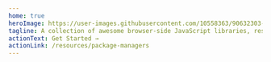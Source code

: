 ```yaml
---
home: true
heroImage: https://user-images.githubusercontent.com/10558363/90632303-64853780-e24e-11ea-8ba3-a425efc0f6b6.png
tagline: A collection of awesome browser-side JavaScript libraries, resources and shiny things.
actionText: Get Started →
actionLink: /resources/package-managers
---
```

